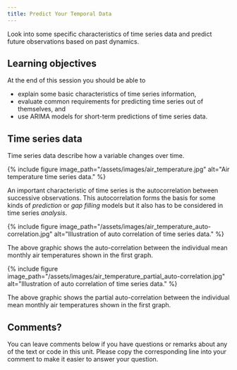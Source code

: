 ```yaml
---
title: Predict Your Temporal Data
---
```

Look into some specific characteristics of time series data and predict future observations based on past dynamics.

<!--more-->

## Learning objectives
At the end of this session you should be able to
* explain some basic characteristics of time series information,
* evaluate common requirements for predicting time series out of themselves, and
* use ARIMA models for short-term predictions of time series data.


## Time series data
Time series data describe how a variable changes over time. 

{% include figure image_path="/assets/images/air_temperature.jpg" alt="Air temperature time series data." %}

An important characteristic of time series is the autocorrelation between successive observations. 
This autocorrelation forms the basis for some kinds of _prediction_ or _gap filling_ models but it also has to be considered in time series _analysis_.

{% include figure image_path="/assets/images/air_temperature_auto-correlation.jpg" alt="Illustration of auto correlation of time series data." %}

The above graphic shows the auto-correlation between the individual mean monthly air temperatures shown in the first graph.

{% include figure image_path="/assets/images/air_temperature_partial_auto-correlation.jpg" alt="Illustration of auto correlation of time series data." %}

The above graphic shows the partial auto-correlation between the individual mean monthly air temperatures shown in the first graph.


## Comments?
You can leave comments below if you have questions or remarks about any of the text or code in this unit. 
Please copy the corresponding line into your comment to make it easier to answer your question.

<script src="https://utteranc.es/client.js" repo="GeoMOER/moer-mpg-data-analysis" issue-term="moer-mpg-data-analysis_unit09" theme="github-light" crossorigin="anonymous" async> </script> 
